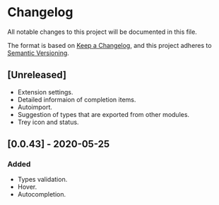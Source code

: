 # Changelog
All notable changes to this project will be documented in this file.

The format is based on [Keep a Changelog](https://keepachangelog.com/en/1.0.0/),
and this project adheres to [Semantic Versioning](https://semver.org/spec/v2.0.0.html).

## [Unreleased]
- Extension settings.
- Detailed informaion of completion items.
- Autoimport.
- Suggestion of types that are exported from other modules.
- Trey icon and status.

## [0.0.43] - 2020-05-25
### Added
- Types validation.
- Hover.
- Autocompletion.
